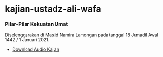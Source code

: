 # kajian-ustadz-ali-wafa

### Pilar-Pilar Kekuatan Umat

Diselenggarakan di Masjid Namira Lamongan pada tanggal 18 Jumadil Awal 1442  / 1 Januari 2021.

* [Download Audio Kajian](https://github.com/hanifmu/kajian-ustadz-ali-wafa/blob/main/pilar-pilar-kekuatan-umat.mp3?raw=true)
